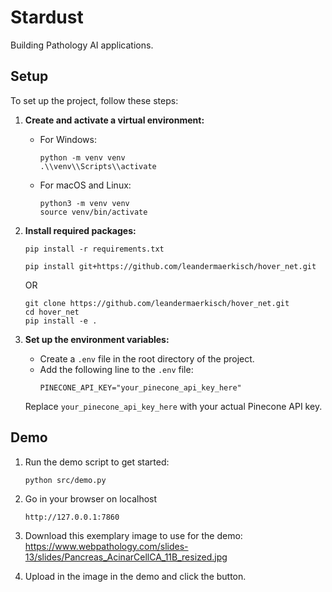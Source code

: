 # Stardust
Building Pathology AI applications.

## Setup

To set up the project, follow these steps:

1. **Create and activate a virtual environment:**
   - For Windows:
     ```
     python -m venv venv
     .\\venv\\Scripts\\activate
     ```
   - For macOS and Linux:
     ```
     python3 -m venv venv
     source venv/bin/activate
     ```

2. **Install required packages:**
   ```
   pip install -r requirements.txt
   ```

   ```
   pip install git+https://github.com/leandermaerkisch/hover_net.git 
   ```

   OR

   ```
   git clone https://github.com/leandermaerkisch/hover_net.git 
   cd hover_net
   pip install -e .
   ```

3. **Set up the environment variables:**
   - Create a `.env` file in the root directory of the project.
   - Add the following line to the `.env` file:
     ```
     PINECONE_API_KEY="your_pinecone_api_key_here"
     ```
   Replace `your_pinecone_api_key_here` with your actual Pinecone API key.


## Demo
1. Run the demo script to get started:
   ```
   python src/demo.py
   ```

2. Go in your browser on localhost
    ```
    http://127.0.0.1:7860
    ```

3. Download this exemplary image to use for the demo:
    https://www.webpathology.com/slides-13/slides/Pancreas_AcinarCellCA_11B_resized.jpg

4. Upload in the image in the demo and click the button.
